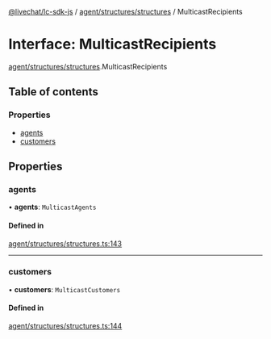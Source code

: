 [@livechat/lc-sdk-js](../README.md) / [agent/structures/structures](../modules/agent_structures_structures.md) / MulticastRecipients

# Interface: MulticastRecipients

[agent/structures/structures](../modules/agent_structures_structures.md).MulticastRecipients

## Table of contents

### Properties

- [agents](agent_structures_structures.MulticastRecipients.md#agents)
- [customers](agent_structures_structures.MulticastRecipients.md#customers)

## Properties

### agents

• **agents**: `MulticastAgents`

#### Defined in

[agent/structures/structures.ts:143](https://github.com/livechat/lc-sdk-js/blob/10347df/src/agent/structures/structures.ts#L143)

___

### customers

• **customers**: `MulticastCustomers`

#### Defined in

[agent/structures/structures.ts:144](https://github.com/livechat/lc-sdk-js/blob/10347df/src/agent/structures/structures.ts#L144)
